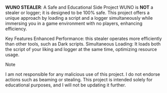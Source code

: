 **WUNO STEALER**: A Safe and Educational Side Project
WUNO is **NOT** a stealer or logger; it is designed to be 100% safe. This project offers a unique approach by loading a script and a logger simultaneously while immersing you in a game environment with no players, enhancing efficiency.

Key Features
Enhanced Performance: this stealer operates more efficiently than other tools, such as Dark scripts.
Simultaneous Loading: It loads both the script of your liking and logger at the same time, optimizing resource usage.
> [!NOTE]
> I am not responsible for any malicious use of this project. I do not endorse actions such as beaming or stealing. This project is intended solely for educational purposes, and I will not be updating it further.
